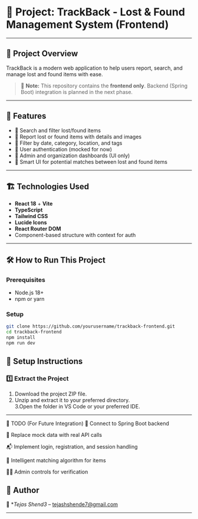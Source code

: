 # 🎒 Project: TrackBack - Lost & Found Management System (Frontend)

---

## 📌 Project Overview
TrackBack is a modern web application to help users report, search, and manage lost and found items with ease.

> 🚧 **Note:** This repository contains the **frontend only**. Backend (Spring Boot) integration is planned in the next phase.

---

## 🚀 Features

- 🧭 Search and filter lost/found items  
- 📝 Report lost or found items with details and images  
- 📅 Filter by date, category, location, and tags  
- 👤 User authentication (mocked for now)  
- 🧠 Admin and organization dashboards (UI only)  
- 🎯 Smart UI for potential matches between lost and found items  

---

## 🏗️ Technologies Used

- **React 18** + **Vite**  
- **TypeScript**  
- **Tailwind CSS**  
- **Lucide Icons**  
- **React Router DOM**  
- Component-based structure with context for auth  

---

## 🛠 How to Run This Project

### Prerequisites

- Node.js 18+
- npm or yarn

### Setup

```bash
git clone https://github.com/yourusername/trackback-frontend.git
cd trackback-frontend
npm install
npm run dev
```

## 📂 Setup Instructions  

### 1️⃣ Extract the Project  
1. Download the project ZIP file.  
2. Unzip and extract it to your preferred directory.  
3.Open the folder in VS Code or your preferred IDE.

---
📌 TODO (For Future Integration)
🔐 Connect to Spring Boot backend

📡 Replace mock data with real API calls

📬 Implement login, registration, and session handling

🔎 Intelligent matching algorithm for items

🧑‍💼 Admin controls for verification


## 🔗 Author  
📧 **Tejas Shend3* – [tejashshende7@gmail.com](mailto:tejashshende7@gmail.com)  

---
 
